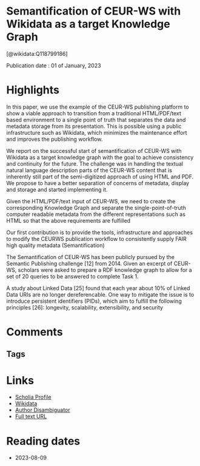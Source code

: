 
Semantification of CEUR-WS with Wikidata as a target Knowledge Graph
====================================================================
  
  [@wikidata:Q118799186]  
  
Publication date : 01 of January, 2023  

# Highlights

In this paper, we use the example of the CEUR-WS publishing platform to show a viable approach to transition from a traditional
HTML/PDF/text based environment to a single point of truth that separates the data and metadata
storage from its presentation. This is possible using a public infrastructure such as Wikidata, which
minimizes the maintenance effort and improves the publishing workflow.

We report on the successful start of semantification of CEUR-WS with Wikidata as a target knowledge
graph with the goal to achieve consistency and continuity for the future.
The challenge was in handling the textual natural language description parts of the CEUR-WS content
that is inherently still part of the semi-digitized approach of using HTML and PDF. We propose to have a
better separation of concerns of metadata, display and storage and started implementing it.


Given the HTML/PDF/text input of CEUR-WS, we need to create the corresponding Knowledge Graph and separate the single-point-of-truth computer readable metadata from the different
representations such as HTML so that the above requirements are fulfilled


Our first contribution is to provide the tools, infrastructure and approaches to modify the CEURWS publication workflow to consistently supply FAIR high quality metadata (Semantification)


The Semantification of CEUR-WS has been publicly pursued by the Semantic Publishing challenge [12] from 2014. Given an excerpt of CEUR-WS, scholars were asked to prepare a RDF
knowledge graph to allow for a set of 20 queries to be answered to complete Task 1.


A study about Linked Data [25] found that each year about 10% of Linked Data URIs are no
longer dereferencable. One way to mitigate the issue is to introduce persistent identifiers (PIDs),
which aim to fulfill the following principles [26]: longevity, scalability, extensibility, and security




# Comments

## Tags

# Links
  
 * [Scholia Profile](https://scholia.toolforge.org/work/Q118799186)  
 * [Wikidata](https://www.wikidata.org/wiki/Q118799186)  
 * [Author Disambiguator](https://author-disambiguator.toolforge.org/work_item_oauth.php?id=Q118799186&batch_id=&match=1&author_list_id=&doit=Get+author+links+for+work)  
 * [Full text URL](https://ceur-ws.org/Vol-3447/Text2KG_Paper_13.pdf)  

# Reading dates
  
 * 2023-08-09
